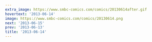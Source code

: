 ```yaml
---
extra_image: https://www.smbc-comics.com/comics/20130614after.gif
hovertext: '2013-06-14'
image: https://www.smbc-comics.com/comics/20130614.png
next: '2013-06-15'
prev: '2013-06-13'
title: '2013-06-14'
---
```

